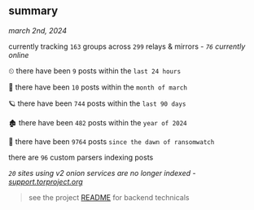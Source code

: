 
## summary
_march 2nd, 2024_

currently tracking `163` groups across `299` relays & mirrors - _`76` currently online_

⏲ there have been `9` posts within the `last 24 hours`

🦈 there have been `10` posts within the `month of march`

🪐 there have been `744` posts within the `last 90 days`

🏚 there have been `482` posts within the `year of 2024`

🦕 there have been `9764` posts `since the dawn of ransomwatch`

there are `96` custom parsers indexing posts

_`20` sites using v2 onion services are no longer indexed - [support.torproject.org](https://support.torproject.org/onionservices/v2-deprecation/)_

> see the project [README](https://github.com/joshhighet/ransomwatch#ransomwatch--) for backend technicals
